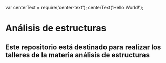 var centerText = require('center-text');
centerText('Hello World!');
#                               Análisis de estructuras
## Este repositorio está destinado para realizar los talleres de la materia análisis de estructuras
